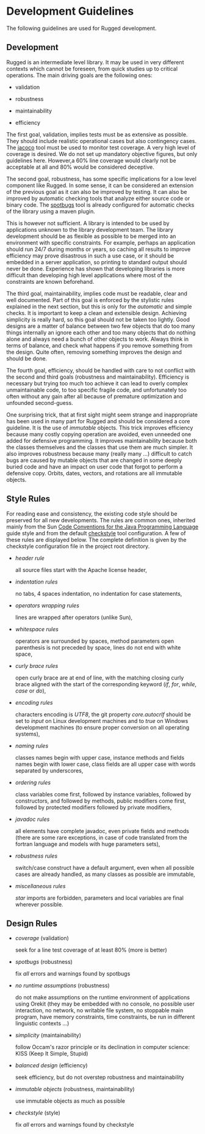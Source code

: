 <!--- Copyright 2013-2017 CS Systèmes d'Information
  Licensed under the Apache License, Version 2.0 (the "License");
  you may not use this file except in compliance with the License.
  You may obtain a copy of the License at
  
    http://www.apache.org/licenses/LICENSE-2.0
  
  Unless required by applicable law or agreed to in writing, software
  distributed under the License is distributed on an "AS IS" BASIS,
  WITHOUT WARRANTIES OR CONDITIONS OF ANY KIND, either express or implied.
  See the License for the specific language governing permissions and
  limitations under the License.
-->

Development Guidelines
======================

The following guidelines are used for Rugged development.

Development
-----------

Rugged is an intermediate level library. It may be used in very different
contexts which cannot be foreseen, from quick studies up to critical
operations. The main driving goals are the following ones:

  * validation

  * robustness

  * maintainability

  * efficiency

The first goal, validation, implies tests must be as extensive as possible.
They should include realistic operational cases but also contingency cases.
The [jacoco](http://www.eclemma.org/jacoco/) tool must be used to
monitor test coverage. A very high level of coverage is desired. We do not
set up mandatory objective figures, but only guidelines here. However,a 60%
line coverage would clearly not be acceptable at all and 80% would be considered
deceptive.

The second goal, robustness, has some specific implications for a low level
component like Rugged. In some sense, it can be considered an extension of the
previous goal as it can also be improved by testing. It can also be improved
by automatic checking tools that analyze either source code or binary code. The
[spotbugs](https://spotbugs.github.io/) tool is already configured for
automatic checks of the library using a maven plugin.

This is however not sufficient. A library is intended to be used by applications
unknown to the library development team. The library development should be as
flexible as possible to be merged into an environment with specific constraints.
For example, perhaps an application should run 24/7 during months or years, so
caching all results to improve efficiency may prove disastrous in such a use case,
or it should be embedded in a server application, so printing to standard output
should never be done. Experience has shown that developing libraries is more
difficult than developing high level applications where most of the constraints
are known beforehand.

The third goal, maintainability, implies code must be readable, clear and
well documented. Part of this goal is enforced by the stylistic rules explained
in the next section, but this is only for the _automatic_ and simple checks. It
is important to keep a clean and extensible design. Achieving simplicity is
really hard, so this goal should not be taken too lightly. Good designs are a
matter of balance between two few objects that do too many things internally
an ignore each other and too many objects that do nothing alone and always need
a bunch of other objects to work. Always think in terms of balance, and check
what happens if you remove something from the design. Quite often, removing something
improves the design and should be done.

The fourth goal, efficiency, should be handled with care to not conflict with the
second and third goals (robustness and maintainability). Efficiency is necessary but
trying too much too achieve it can lead to overly complex unmaintainable code, to too
specific fragile code, and unfortunately too often without any gain after all because
of premature optimization and unfounded second-guess.

One surprising trick, that at first sight might seem strange and inappropriate has
been used in many part for Rugged and should be considered a core guideline. It
is the use of _immutable_ objects. This trick improves efficiency because many costly
copying operation are avoided, even unneeded one added for defensive programming. It
improves maintainability because both the classes themselves and the classes that use
them are much simpler. It also improves robustness because many (really many ...)
difficult to catch bugs are caused by mutable objects that are changed in some deeply
buried code and have an impact on user code that forgot to perform a defensive copy.
Orbits, dates, vectors, and rotations are all immutable objects.

Style Rules
-----------

For reading ease and consistency, the existing code style should be
preserved for all new developments. The rules are common ones, inherited
mainly from the Sun [Code Conventions for the Java
Programming Language](http://java.sun.com/docs/codeconv/) guide style and
from the default [checkstyle](http://checkstyle.sourceforge.net/) tool
configuration. A few of these rules are displayed below. The complete
definition is given by the checkstyle configuration file in the project
root directory.

* *header rule*

  all source files start with the Apache license header,
  
* *indentation rules*

  no tabs, 4 spaces indentation, no indentation for case statements,
  
* *operators wrapping rules*

  lines are wrapped after operators (unlike Sun),
  
* *whitespace rules*

  operators are surrounded by spaces, method parameters open parenthesis
  is not preceded by space, lines do not end with white space,
  
* *curly brace rules*

  open curly brace are at end of line, with the matching closing curly brace
  aligned with the start of the corresponding keyword (_if_, _for_,
  _while_, _case_ or _do_),
  
* *encoding rules*

  characters encoding is _UTF8_, the git property _core.autocrlf_ should be
  set to _input_ on Linux development machines and to _true_ on Windows
  development machines (to ensure proper conversion on all operating systems),
  
* *naming rules*

  classes names begin with upper case, instance methods and fields
  names begin with lower case, class fields are all upper case with
  words separated by underscores,
  
* *ordering rules*

  class variables come first, followed by instance variables, followed
  by constructors, and followed by methods, public modifiers come first,
  followed by protected modifiers followed by private modifiers,
  
* *javadoc rules*

  all elements have complete javadoc, even private fields and methods
  (there are some rare exceptions, in case of code translated from
  the fortran language and models with huge parameters sets),
  
* *robustness rules*

  switch/case construct have a default argument, even when all possible
  cases are already handled, as many classes as possible are immutable,
  
* *miscellaneous rules*

  _star_ imports are forbidden, parameters and local variables are final
  wherever possible.

Design Rules
------------

* *coverage* (validation)

  seek for a line test coverage of at least 80% (more is better)

* *spotbugs* (robustness)

  fix _all_ errors and warnings found by spotbugs

* *no runtime assumptions* (robustness)

   do not make assumptions on the runtime environment of applications using Orekit
   (they may be embedded with no console, no possible user interaction, no network,
   no writable file system, no stoppable main program, have memory constraints,
   time constraints, be run in different linguistic contexts ...)

* *simplicity* (maintainability)

   follow Occam's razor principle or its declination in computer science: KISS (Keep It Simple, Stupid)

* *balanced design* (efficiency)

   seek efficiency, but do not overstep robustness and maintainability

* *immutable objects* (robustness, maintainability)

  use immutable objects as much as possible

* *checkstyle* (style)

  fix _all_ errors and warnings found by checkstyle
